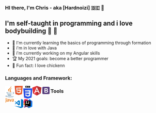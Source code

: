 ### HI there, I'm Chris - aka [Hardnoizi] 🇧🇪 💪

## I'm self-taught in programming and i love bodybuilding 💪 🍖
- 📖 I'm currently learning the basics of programming through formation 
- 💯 i'm in love with Java 
- 🧠 i'm currently working on my Angular skills 
- 🏆 My 2021 goals: become a better programmer
- 🐔 Fun fact: I love chickenn

### Languages and Framework:

<img align="left" alt="java" width="30px" src="https://raw.githubusercontent.com/Chrisdev10/image/main/java-icon.png" />
<img align="left" alt="html" width="30px" src="https://raw.githubusercontent.com/Chrisdev10/image/main/HTML5_badge.png" />
<img align="left" alt="css" width="30px" src="https://raw.githubusercontent.com/Chrisdev10/image/main/css-3-logo-png-transparent.png" />
<img align="left" alt="angular" width="30px" src="https://raw.githubusercontent.com/Chrisdev10/image/main/angular-icon-1-logo-png-transparent.png" />
<img align="left" alt="bootstrap" width="30px" src="https://raw.githubusercontent.com/Chrisdev10/image/main/Bootstrap-Logo-PNG-715x715.png" />


### Tools

<img align="left" alt="vscode" width="30px" src="https://raw.githubusercontent.com/Chrisdev10/image/main/1200px-Visual_Studio_Code_1.18_icon.svg.png" />
<img align="left" alt="intellij" width="30px" src="https://raw.githubusercontent.com/Chrisdev10/image/main/202422_normal.png" />
